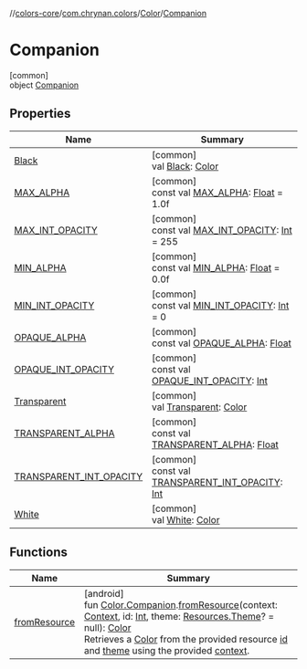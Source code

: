 //[colors-core](../../../../index.md)/[com.chrynan.colors](../../index.md)/[Color](../index.md)/[Companion](index.md)

# Companion

[common]\
object [Companion](index.md)

## Properties

| Name | Summary |
|---|---|
| [Black](-black.md) | [common]<br>val [Black](-black.md): [Color](../index.md) |
| [MAX_ALPHA](-m-a-x_-a-l-p-h-a.md) | [common]<br>const val [MAX_ALPHA](-m-a-x_-a-l-p-h-a.md): [Float](https://kotlinlang.org/api/latest/jvm/stdlib/kotlin/-float/index.html) = 1.0f |
| [MAX_INT_OPACITY](-m-a-x_-i-n-t_-o-p-a-c-i-t-y.md) | [common]<br>const val [MAX_INT_OPACITY](-m-a-x_-i-n-t_-o-p-a-c-i-t-y.md): [Int](https://kotlinlang.org/api/latest/jvm/stdlib/kotlin/-int/index.html) = 255 |
| [MIN_ALPHA](-m-i-n_-a-l-p-h-a.md) | [common]<br>const val [MIN_ALPHA](-m-i-n_-a-l-p-h-a.md): [Float](https://kotlinlang.org/api/latest/jvm/stdlib/kotlin/-float/index.html) = 0.0f |
| [MIN_INT_OPACITY](-m-i-n_-i-n-t_-o-p-a-c-i-t-y.md) | [common]<br>const val [MIN_INT_OPACITY](-m-i-n_-i-n-t_-o-p-a-c-i-t-y.md): [Int](https://kotlinlang.org/api/latest/jvm/stdlib/kotlin/-int/index.html) = 0 |
| [OPAQUE_ALPHA](-o-p-a-q-u-e_-a-l-p-h-a.md) | [common]<br>const val [OPAQUE_ALPHA](-o-p-a-q-u-e_-a-l-p-h-a.md): [Float](https://kotlinlang.org/api/latest/jvm/stdlib/kotlin/-float/index.html) |
| [OPAQUE_INT_OPACITY](-o-p-a-q-u-e_-i-n-t_-o-p-a-c-i-t-y.md) | [common]<br>const val [OPAQUE_INT_OPACITY](-o-p-a-q-u-e_-i-n-t_-o-p-a-c-i-t-y.md): [Int](https://kotlinlang.org/api/latest/jvm/stdlib/kotlin/-int/index.html) |
| [Transparent](-transparent.md) | [common]<br>val [Transparent](-transparent.md): [Color](../index.md) |
| [TRANSPARENT_ALPHA](-t-r-a-n-s-p-a-r-e-n-t_-a-l-p-h-a.md) | [common]<br>const val [TRANSPARENT_ALPHA](-t-r-a-n-s-p-a-r-e-n-t_-a-l-p-h-a.md): [Float](https://kotlinlang.org/api/latest/jvm/stdlib/kotlin/-float/index.html) |
| [TRANSPARENT_INT_OPACITY](-t-r-a-n-s-p-a-r-e-n-t_-i-n-t_-o-p-a-c-i-t-y.md) | [common]<br>const val [TRANSPARENT_INT_OPACITY](-t-r-a-n-s-p-a-r-e-n-t_-i-n-t_-o-p-a-c-i-t-y.md): [Int](https://kotlinlang.org/api/latest/jvm/stdlib/kotlin/-int/index.html) |
| [White](-white.md) | [common]<br>val [White](-white.md): [Color](../index.md) |

## Functions

| Name | Summary |
|---|---|
| [fromResource](../../from-resource.md) | [android]<br>fun [Color.Companion](index.md).[fromResource](../../from-resource.md)(context: [Context](https://developer.android.com/reference/kotlin/android/content/Context.html), id: [Int](https://kotlinlang.org/api/latest/jvm/stdlib/kotlin/-int/index.html), theme: [Resources.Theme](https://developer.android.com/reference/kotlin/android/content/res/Resources.Theme.html)? = null): [Color](../index.md)<br>Retrieves a [Color](../index.md) from the provided resource [id](../../from-resource.md) and [theme](../../from-resource.md) using the provided [context](../../from-resource.md). |

